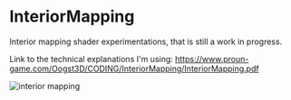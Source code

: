 # InteriorMapping
Interior mapping shader experimentations, that is still a work in progress.

Link to the technical explanations I'm using: https://www.proun-game.com/Oogst3D/CODING/InteriorMapping/InteriorMapping.pdf

![interior mapping](https://github.com/sixrobin/InteriorMapping/assets/55784799/ea0daa52-77e0-4960-97d5-52bd365bb52b)
